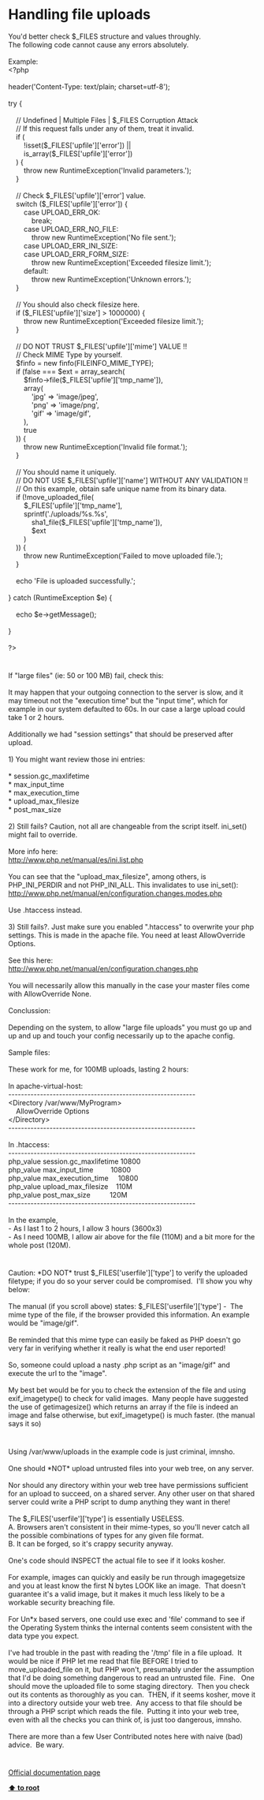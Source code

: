 # Handling file uploads




<div class="phpcode"><span class="html">
You&apos;d better check $_FILES structure and values throughly.<br>The following code cannot cause any errors absolutely.<br><br>Example:<br><span class="default">&lt;?php<br><br>header</span><span class="keyword">(</span><span class="string">&apos;Content-Type: text/plain; charset=utf-8&apos;</span><span class="keyword">);<br><br>try {<br>&#xA0; &#xA0; <br>&#xA0; &#xA0; </span><span class="comment">// Undefined | Multiple Files | $_FILES Corruption Attack<br>&#xA0; &#xA0; // If this request falls under any of them, treat it invalid.<br>&#xA0; &#xA0; </span><span class="keyword">if (<br>&#xA0; &#xA0; &#xA0; &#xA0; !isset(</span><span class="default">$_FILES</span><span class="keyword">[</span><span class="string">&apos;upfile&apos;</span><span class="keyword">][</span><span class="string">&apos;error&apos;</span><span class="keyword">]) ||<br>&#xA0; &#xA0; &#xA0; &#xA0; </span><span class="default">is_array</span><span class="keyword">(</span><span class="default">$_FILES</span><span class="keyword">[</span><span class="string">&apos;upfile&apos;</span><span class="keyword">][</span><span class="string">&apos;error&apos;</span><span class="keyword">])<br>&#xA0; &#xA0; ) {<br>&#xA0; &#xA0; &#xA0; &#xA0; throw new </span><span class="default">RuntimeException</span><span class="keyword">(</span><span class="string">&apos;Invalid parameters.&apos;</span><span class="keyword">);<br>&#xA0; &#xA0; }<br><br>&#xA0; &#xA0; </span><span class="comment">// Check $_FILES[&apos;upfile&apos;][&apos;error&apos;] value.<br>&#xA0; &#xA0; </span><span class="keyword">switch (</span><span class="default">$_FILES</span><span class="keyword">[</span><span class="string">&apos;upfile&apos;</span><span class="keyword">][</span><span class="string">&apos;error&apos;</span><span class="keyword">]) {<br>&#xA0; &#xA0; &#xA0; &#xA0; case </span><span class="default">UPLOAD_ERR_OK</span><span class="keyword">:<br>&#xA0; &#xA0; &#xA0; &#xA0; &#xA0; &#xA0; break;<br>&#xA0; &#xA0; &#xA0; &#xA0; case </span><span class="default">UPLOAD_ERR_NO_FILE</span><span class="keyword">:<br>&#xA0; &#xA0; &#xA0; &#xA0; &#xA0; &#xA0; throw new </span><span class="default">RuntimeException</span><span class="keyword">(</span><span class="string">&apos;No file sent.&apos;</span><span class="keyword">);<br>&#xA0; &#xA0; &#xA0; &#xA0; case </span><span class="default">UPLOAD_ERR_INI_SIZE</span><span class="keyword">:<br>&#xA0; &#xA0; &#xA0; &#xA0; case </span><span class="default">UPLOAD_ERR_FORM_SIZE</span><span class="keyword">:<br>&#xA0; &#xA0; &#xA0; &#xA0; &#xA0; &#xA0; throw new </span><span class="default">RuntimeException</span><span class="keyword">(</span><span class="string">&apos;Exceeded filesize limit.&apos;</span><span class="keyword">);<br>&#xA0; &#xA0; &#xA0; &#xA0; default:<br>&#xA0; &#xA0; &#xA0; &#xA0; &#xA0; &#xA0; throw new </span><span class="default">RuntimeException</span><span class="keyword">(</span><span class="string">&apos;Unknown errors.&apos;</span><span class="keyword">);<br>&#xA0; &#xA0; }<br><br>&#xA0; &#xA0; </span><span class="comment">// You should also check filesize here. <br>&#xA0; &#xA0; </span><span class="keyword">if (</span><span class="default">$_FILES</span><span class="keyword">[</span><span class="string">&apos;upfile&apos;</span><span class="keyword">][</span><span class="string">&apos;size&apos;</span><span class="keyword">] &gt; </span><span class="default">1000000</span><span class="keyword">) {<br>&#xA0; &#xA0; &#xA0; &#xA0; throw new </span><span class="default">RuntimeException</span><span class="keyword">(</span><span class="string">&apos;Exceeded filesize limit.&apos;</span><span class="keyword">);<br>&#xA0; &#xA0; }<br><br>&#xA0; &#xA0; </span><span class="comment">// DO NOT TRUST $_FILES[&apos;upfile&apos;][&apos;mime&apos;] VALUE !!<br>&#xA0; &#xA0; // Check MIME Type by yourself.<br>&#xA0; &#xA0; </span><span class="default">$finfo </span><span class="keyword">= new </span><span class="default">finfo</span><span class="keyword">(</span><span class="default">FILEINFO_MIME_TYPE</span><span class="keyword">);<br>&#xA0; &#xA0; if (</span><span class="default">false </span><span class="keyword">=== </span><span class="default">$ext </span><span class="keyword">= </span><span class="default">array_search</span><span class="keyword">(<br>&#xA0; &#xA0; &#xA0; &#xA0; </span><span class="default">$finfo</span><span class="keyword">-&gt;</span><span class="default">file</span><span class="keyword">(</span><span class="default">$_FILES</span><span class="keyword">[</span><span class="string">&apos;upfile&apos;</span><span class="keyword">][</span><span class="string">&apos;tmp_name&apos;</span><span class="keyword">]),<br>&#xA0; &#xA0; &#xA0; &#xA0; array(<br>&#xA0; &#xA0; &#xA0; &#xA0; &#xA0; &#xA0; </span><span class="string">&apos;jpg&apos; </span><span class="keyword">=&gt; </span><span class="string">&apos;image/jpeg&apos;</span><span class="keyword">,<br>&#xA0; &#xA0; &#xA0; &#xA0; &#xA0; &#xA0; </span><span class="string">&apos;png&apos; </span><span class="keyword">=&gt; </span><span class="string">&apos;image/png&apos;</span><span class="keyword">,<br>&#xA0; &#xA0; &#xA0; &#xA0; &#xA0; &#xA0; </span><span class="string">&apos;gif&apos; </span><span class="keyword">=&gt; </span><span class="string">&apos;image/gif&apos;</span><span class="keyword">,<br>&#xA0; &#xA0; &#xA0; &#xA0; ),<br>&#xA0; &#xA0; &#xA0; &#xA0; </span><span class="default">true<br>&#xA0; &#xA0; </span><span class="keyword">)) {<br>&#xA0; &#xA0; &#xA0; &#xA0; throw new </span><span class="default">RuntimeException</span><span class="keyword">(</span><span class="string">&apos;Invalid file format.&apos;</span><span class="keyword">);<br>&#xA0; &#xA0; }<br><br>&#xA0; &#xA0; </span><span class="comment">// You should name it uniquely.<br>&#xA0; &#xA0; // DO NOT USE $_FILES[&apos;upfile&apos;][&apos;name&apos;] WITHOUT ANY VALIDATION !!<br>&#xA0; &#xA0; // On this example, obtain safe unique name from its binary data.<br>&#xA0; &#xA0; </span><span class="keyword">if (!</span><span class="default">move_uploaded_file</span><span class="keyword">(<br>&#xA0; &#xA0; &#xA0; &#xA0; </span><span class="default">$_FILES</span><span class="keyword">[</span><span class="string">&apos;upfile&apos;</span><span class="keyword">][</span><span class="string">&apos;tmp_name&apos;</span><span class="keyword">],<br>&#xA0; &#xA0; &#xA0; &#xA0; </span><span class="default">sprintf</span><span class="keyword">(</span><span class="string">&apos;./uploads/%s.%s&apos;</span><span class="keyword">,<br>&#xA0; &#xA0; &#xA0; &#xA0; &#xA0; &#xA0; </span><span class="default">sha1_file</span><span class="keyword">(</span><span class="default">$_FILES</span><span class="keyword">[</span><span class="string">&apos;upfile&apos;</span><span class="keyword">][</span><span class="string">&apos;tmp_name&apos;</span><span class="keyword">]),<br>&#xA0; &#xA0; &#xA0; &#xA0; &#xA0; &#xA0; </span><span class="default">$ext<br>&#xA0; &#xA0; &#xA0; &#xA0; </span><span class="keyword">)<br>&#xA0; &#xA0; )) {<br>&#xA0; &#xA0; &#xA0; &#xA0; throw new </span><span class="default">RuntimeException</span><span class="keyword">(</span><span class="string">&apos;Failed to move uploaded file.&apos;</span><span class="keyword">);<br>&#xA0; &#xA0; }<br><br>&#xA0; &#xA0; echo </span><span class="string">&apos;File is uploaded successfully.&apos;</span><span class="keyword">;<br><br>} catch (</span><span class="default">RuntimeException $e</span><span class="keyword">) {<br><br>&#xA0; &#xA0; echo </span><span class="default">$e</span><span class="keyword">-&gt;</span><span class="default">getMessage</span><span class="keyword">();<br><br>}<br><br></span><span class="default">?&gt;</span>
</span>
</div>
  

#


<div class="phpcode"><span class="html">
If &quot;large files&quot; (ie: 50 or 100 MB) fail, check this:<br><br>It may happen that your outgoing connection to the server is slow, and it may timeout not the &quot;execution time&quot; but the &quot;input time&quot;, which for example in our system defaulted to 60s. In our case a large upload could take 1 or 2 hours.<br><br>Additionally we had &quot;session settings&quot; that should be preserved after upload.<br><br>1) You might want review those ini entries:<br><br>* session.gc_maxlifetime<br>* max_input_time<br>* max_execution_time<br>* upload_max_filesize<br>* post_max_size<br><br>2) Still fails? Caution, not all are changeable from the script itself. ini_set() might fail to override.<br><br>More info here:<br><a href="http://www.php.net/manual/es/ini.list.php" rel="nofollow" target="_blank">http://www.php.net/manual/es/ini.list.php</a><br><br>You can see that the &quot;upload_max_filesize&quot;, among others, is PHP_INI_PERDIR and not PHP_INI_ALL. This invalidates to use ini_set():<br><a href="http://www.php.net/manual/en/configuration.changes.modes.php" rel="nofollow" target="_blank">http://www.php.net/manual/en/configuration.changes.modes.php</a><br><br>Use .htaccess instead.<br><br>3) Still fails?. Just make sure you enabled &quot;.htaccess&quot; to overwrite your php settings. This is made in the apache file. You need at least AllowOverride Options.<br><br>See this here:<br><a href="http://www.php.net/manual/en/configuration.changes.php" rel="nofollow" target="_blank">http://www.php.net/manual/en/configuration.changes.php</a><br><br>You will necessarily allow this manually in the case your master files come with AllowOverride None.<br><br>Conclussion:<br><br>Depending on the system, to allow &quot;large file uploads&quot; you must go up and up and up and touch your config necessarily up to the apache config.<br><br>Sample files:<br><br>These work for me, for 100MB uploads, lasting 2 hours:<br><br>In apache-virtual-host:<br>-----------------------------------------------------------<br>&lt;Directory /var/www/MyProgram&gt;<br>&#xA0; &#xA0; AllowOverride Options<br>&lt;/Directory&gt;<br>-----------------------------------------------------------<br><br>In .htaccess:<br>-----------------------------------------------------------<br>php_value session.gc_maxlifetime 10800<br>php_value max_input_time&#xA0; &#xA0; &#xA0; &#xA0;&#xA0; 10800<br>php_value max_execution_time&#xA0; &#xA0;&#xA0; 10800<br>php_value upload_max_filesize&#xA0; &#xA0; 110M<br>php_value post_max_size&#xA0; &#xA0; &#xA0; &#xA0; &#xA0; 120M<br>-----------------------------------------------------------<br><br>In the example,<br>- As I last 1 to 2 hours, I allow 3 hours (3600x3)<br>- As I need 100MB, I allow air above for the file (110M) and a bit more for the whole post (120M).</span>
</div>
  

#


<div class="phpcode"><span class="html">
Caution: *DO NOT* trust $_FILES[&apos;userfile&apos;][&apos;type&apos;] to verify the uploaded filetype; if you do so your server could be compromised.&#xA0; I&apos;ll show you why below:<br><br>The manual (if you scroll above) states: $_FILES[&apos;userfile&apos;][&apos;type&apos;] -&#xA0; The mime type of the file, if the browser provided this information. An example would be &quot;image/gif&quot;.<br><br>Be reminded that this mime type can easily be faked as PHP doesn&apos;t go very far in verifying whether it really is what the end user reported!<br><br>So, someone could upload a nasty .php script as an &quot;image/gif&quot; and execute the url to the &quot;image&quot;.<br><br>My best bet would be for you to check the extension of the file and using exif_imagetype() to check for valid images.&#xA0; Many people have suggested the use of getimagesize() which returns an array if the file is indeed an image and false otherwise, but exif_imagetype() is much faster. (the manual says it so)</span>
</div>
  

#


<div class="phpcode"><span class="html">
Using /var/www/uploads in the example code is just criminal, imnsho.<br><br>One should *NOT* upload untrusted files into your web tree, on any server.<br><br>Nor should any directory within your web tree have permissions sufficient for an upload to succeed, on a shared server. Any other user on that shared server could write a PHP script to dump anything they want in there!<br><br>The $_FILES[&apos;userfile&apos;][&apos;type&apos;] is essentially USELESS.<br>A. Browsers aren&apos;t consistent in their mime-types, so you&apos;ll never catch all the possible combinations of types for any given file format.<br>B. It can be forged, so it&apos;s crappy security anyway.<br><br>One&apos;s code should INSPECT the actual file to see if it looks kosher.<br><br>For example, images can quickly and easily be run through imagegetsize and you at least know the first N bytes LOOK like an image.&#xA0; That doesn&apos;t guarantee it&apos;s a valid image, but it makes it much less likely to be a workable security breaching file.<br><br>For Un*x based servers, one could use exec and &apos;file&apos; command to see if the Operating System thinks the internal contents seem consistent with the data type you expect.<br><br>I&apos;ve had trouble in the past with reading the &apos;/tmp&apos; file in a file upload.&#xA0; It would be nice if PHP let me read that file BEFORE I tried to move_uploaded_file on it, but PHP won&apos;t, presumably under the assumption that I&apos;d be doing something dangerous to read an untrusted file.&#xA0; Fine.&#xA0;&#xA0; One should move the uploaded file to some staging directory.&#xA0; Then you check out its contents as thoroughly as you can.&#xA0; THEN, if it seems kosher, move it into a directory outside your web tree.&#xA0; Any access to that file should be through a PHP script which reads the file.&#xA0; Putting it into your web tree, even with all the checks you can think of, is just too dangerous, imnsho.<br><br>There are more than a few User Contributed notes here with naive (bad) advice.&#xA0; Be wary.</span>
</div>
  

#

[Official documentation page](https://www.php.net/manual/en/features.file-upload.php)

**[⬆ to root](/)**